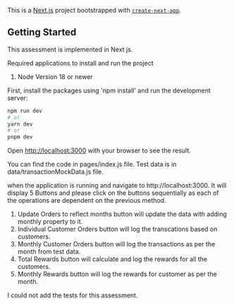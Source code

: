 This is a [Next.js](https://nextjs.org/) project bootstrapped with [`create-next-app`](https://github.com/vercel/next.js/tree/canary/packages/create-next-app).

## Getting Started

This assessment is implemented in Next js.

Required applications to install and run the project
 1. Node Version 18 or newer

First, install the packages using 'npm install' and run the development server:

```bash
npm run dev
# or
yarn dev
# or
pnpm dev
```

Open [http://localhost:3000](http://localhost:3000) with your browser to see the result.

You can find the code in pages/index.js file.
Test data is in data/transactionMockData.js file.

when the application is running and navigate to http://localhost:3000. It will display 5 Buttons and please click on the buttons sequentially as each of the operations are dependent on the previous method.

1. Update Orders to reflect months button will update the data with adding monthly property to it.
2. Individual Customer Orders button will log the transcations based on customers.
3. Monthly Customer Orders button will log the transactions as per the month from test data.
4. Total Rewards button will calculate and log the rewards for all the customers.
5. Monthly Rewards button will log the rewards for customer as per the month.

I could not add the tests for this assessment.


